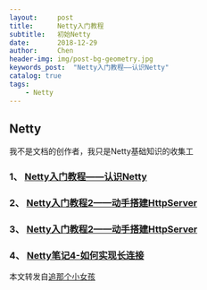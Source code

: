 ```yaml
---
layout:     post
title:      Netty入门教程
subtitle:   初始Netty
date:       2018-12-29
author:     Chen
header-img: img/post-bg-geometry.jpg
keywords_post:  "Netty入门教程——认识Netty"
catalog: true
tags:
    - Netty
---
```




## Netty

我不是文档的创作者，我只是Netty基础知识的收集工



### 1、  [Netty入门教程——认识Netty](https://www.jianshu.com/p/b9f3f6a16911)

### 2、  [Netty入门教程2——动手搭建HttpServer](https://www.jianshu.com/p/ed0177a9b2e3)

### 3、  [Netty入门教程2——动手搭建HttpServer](https://www.jianshu.com/p/fd815bd437cd)

### 4、  [Netty笔记4-如何实现长连接](https://www.jianshu.com/p/9d89b2299ce4)



本文转发自[追那个小女孩](https://www.jianshu.com/u/c7a6db4e6e1b)


